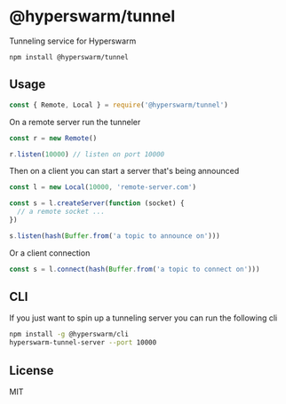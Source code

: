 # @hyperswarm/tunnel

Tunneling service for Hyperswarm

```
npm install @hyperswarm/tunnel
```

## Usage

``` js
const { Remote, Local } = require('@hyperswarm/tunnel')
```

On a remote server run the tunneler

``` js
const r = new Remote()

r.listen(10000) // listen on port 10000
````

Then on a client you can start a server that's being announced

``` js
const l = new Local(10000, 'remote-server.com')

const s = l.createServer(function (socket) {
  // a remote socket ...
})

s.listen(hash(Buffer.from('a topic to announce on')))
```

Or a client connection

``` js
const s = l.connect(hash(Buffer.from('a topic to connect on')))
```

## CLI

If you just want to spin up a tunneling server you can run the following cli

``` sh
npm install -g @hyperswarm/cli
hyperswarm-tunnel-server --port 10000
```

## License

MIT
